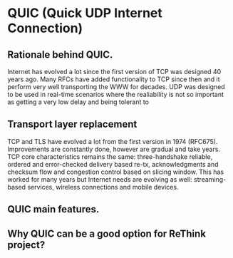 <h1>QUIC (Quick UDP Internet Connection)</h1>

<h2>Rationale behind QUIC.</h2>
Internet has evolved a lot since the first version of TCP was designed 40 years ago. Many RFCs have added functionality to TCP since then
and it perform very well transporting the WWW for decades. UDP was designed to be used in real-time scenarios where the realiability is
not so important as getting a very low delay and being tolerant to  


<h2>Transport layer replacement</h2>
TCP and TLS have evolved a lot from the first version in 1974 (RFC675).
Improvements are constantly  done, however are gradual and take years.
TCP core characteristics remains the same: 
three-handshake
reliable, ordered and error-checked delivery based re-tx, acknowledgments and checksum
flow and congestion control based on slicing window. 
This has worked for many years but Internet needs are evolving as well: streaming-based services, wireless connections and mobile devices.

<h2>QUIC main features.</h2>

<h2>Why QUIC can be a good option for ReThink project?</h2>


